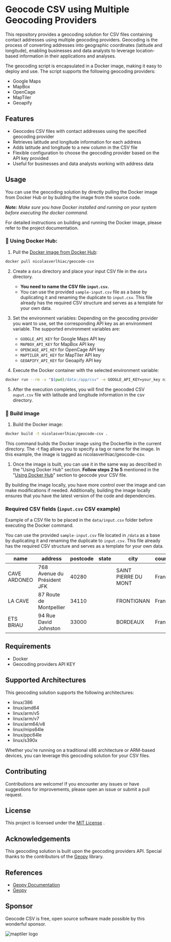 # Geocode CSV using Multiple Geocoding Providers

This repository provides a geocoding solution for CSV files containing contact addresses using multiple geocoding providers. Geocoding is the process of converting addresses into geographic coordinates (latitude and longitude), enabling businesses and data analysts to leverage location-based information in their applications and analyses.

The geocoding script is encapsulated in a Docker image, making it easy to deploy and use. The script supports the following geocoding providers:

- Google Maps
- MapBox
- OpenCage
- MapTiler
- Geoapify

## Features

- Geocodes CSV files with contact addresses using the specified geocoding provider
- Retrieves latitude and longitude information for each address
- Adds latitude and longitude to a new column in the CSV file
- Flexible configuration to choose the geocoding provider based on the API key provided
- Useful for businesses and data analysts working with address data


## Usage

You can use the geocoding solution by directly pulling the Docker image from Docker Hub or by building the image from the source code. 

_**Note:** Make sure you have Docker installed and running on your system before executing the docker command._

For detailed instructions on building and running the Docker image, please refer to the project documentation.


### 🐳 Using Docker Hub:

1. Pull the [Docker image from Docker Hub](https://hub.docker.com/r/nicolasverlhiac/geocode-csv):

```bash
docker pull nicolasverlhiac/geocode-csv
```

2. Create a `data` directory and place your input CSV file in the `data` directory.

	* **You need to name the CSV file `input.csv`.**
    * You can use the provided `sample-input.csv` file as a base by duplicating it and renaming the duplicate to `input.csv`. This file already has the required CSV structure and serves as a template for your own data.

3. Set the environment variables: Depending on the geocoding provider you want to use, set the corresponding API key as an environment variable. The supported environment variables are:
   - `GOOGLE_API_KEY` for Google Maps API key
   - `MAPBOX_API_KEY` for MapBox API key
   - `OPENCAGE_API_KEY` for OpenCage API key
   - `MAPTILER_API_KEY` for MapTiler API key
   - `GEOAPIFY_API_KEY` for Geoapify API key

4. Execute the Docker container with the selected environment variable:

```bash
docker run --rm -v "$(pwd)/data:/app/csv" -e GOOGLE_API_KEY=your_key nicolasverlhiac/geocode-csv
```
5. After the execution completes, you will find the geocoded CSV `ouput.csv` file with latitude and longitude information in the csv directory.

### 🔧 Build image

1. Build the Docker image:
```bash
docker build -t nicolasverlhiac/geocode-csv .
```

This command builds the Docker image using the Dockerfile in the current directory. The -t flag allows you to specify a tag or name for the image. In this example, the image is tagged as nicolasverlhiac/geocode-csv.

1. Once the image is built, you can use it in the same way as described in the "Using Docker Hub" section. **Follow steps 2 to 5** mentioned in the "[Using Docker Hub](#-using-docker-hub)" section to geocode your CSV file.

By building the image locally, you have more control over the image and can make modifications if needed. Additionally, building the image locally ensures that you have the latest version of the code and dependencies.

### Required CSV fields (`input.csv` CSV example)

Example of a CSV file to be placed in the `data/input.csv` folder before executing the Docker command.

You can use the provided `sample-input.csv` file located in `/data` as a base by duplicating it and renaming the duplicate to `input.csv`. This file already has the required CSV structure and serves as a template for your own data.

| name                | address                     | postcode | state | city                 | country | latitude | longitude |
|---------------------|-----------------------------|----------|-------|----------------------|---------|----------|-----------|
| CAVE ARDONEO        | 768 Avenue du Président JFK | 40280    |       | SAINT PIERRE DU MONT | France  |          |           |
| LA CAVE             | 87 Route de Montpellier     | 34110    |       | FRONTIGNAN           | France  |          |           |
| ETS BRIAU           | 94 Rue David Johnston       | 33000    |       | BORDEAUX             | France  |          |           |

## Requirements
* Docker
* Geocoding providers API KEY

## Supported Architectures
This geocoding solution supports the following architectures:

- linux/386
- linux/amd64
- linux/arm/v5
- linux/arm/v7
- linux/arm64/v8
- linux/mips64le
- linux/ppc64le
- linux/s390x

Whether you're running on a traditional x86 architecture or ARM-based devices, you can leverage this geocoding solution for your CSV files.

## Contributing
Contributions are welcome! If you encounter any issues or have suggestions for improvements, please open an issue or submit a pull request.

## License
This project is licensed under the  [MIT License](https://opensource.org/license/mit/) .

## Acknowledgements
This geocoding solution is built upon the geocoding providers API. Special thanks to the contributors of the [Geopy](https://github.com/geopy/geopy) library.

## References
*  [Geopy Documentation](https://geopy.readthedocs.io/en/stable/) 
*  [Geopy](https://github.com/geopy/geopy)

## Sponsor
Geocode CSV is free, open source software made possible by this wonderful sponsor.

![maptiler logo](https://github.com/nicolasverlhiac/geocode-csv/assets/5034521/f2a5a8c4-ac8d-4d4e-acd2-de90e234a33a)

